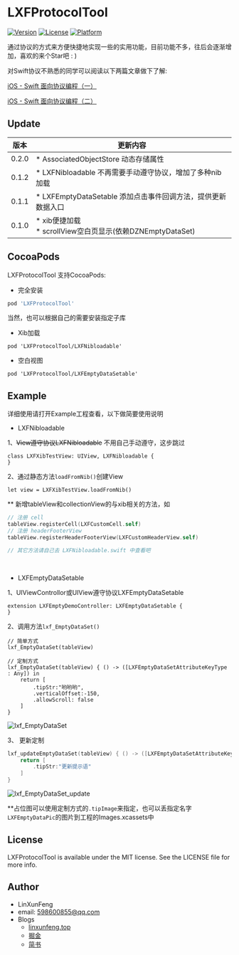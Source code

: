 # LXFProtocolTool
[![Version](https://img.shields.io/cocoapods/v/LXFProtocolTool.svg?style=flat)](http://cocoapods.org/pods/LXFProtocolTool)
[![License](https://img.shields.io/cocoapods/l/LXFProtocolTool.svg?style=flat)](http://cocoapods.org/pods/LXFProtocolTool)
[![Platform](https://img.shields.io/cocoapods/p/LXFProtocolTool.svg?style=flat)](http://cocoapods.org/pods/LXFProtocolTool)

通过协议的方式来方便快捷地实现一些的实用功能，目前功能不多，往后会逐渐增加，喜欢的来个Star吧 : )

对Swift协议不熟悉的同学可以阅读以下两篇文章做下了解:

[iOS - Swift 面向协议编程（一）](https://juejin.im/post/59ee05346fb9a0452845a7e8)

[iOS - Swift 面向协议编程（二）](https://juejin.im/post/59ee05846fb9a0451329dd52)

## Update

版本 | 更新内容
-|-
0.2.0 | *  AssociatedObjectStore 动态存储属性 
0.1.2| *  LXFNibloadable 不再需要手动遵守协议，增加了多种nib加载 
0.1.1| * LXFEmptyDataSetable 添加点击事件回调方法，提供更新数据入口 
0.1.0| * xib便捷加载<br> * scrollView空白页显示(依赖DZNEmptyDataSet) 

## CocoaPods

LXFProtocolTool 支持CocoaPods:

- 完全安装
```ruby
pod 'LXFProtocolTool'
```

当然，也可以根据自己的需要安装指定子库

- Xib加载
```
pod 'LXFProtocolTool/LXFNibloadable'
```

- 空白视图
```
pod 'LXFProtocolTool/LXFEmptyDataSetable'
```

## Example

详细使用请打开Example工程查看，以下做简要使用说明

- LXFNibloadable

1、~~View遵守协议LXFNibloadable~~  不用自己手动遵守，这步跳过
```
class LXFXibTestView: UIView, LXFNibloadable {
}
```
2、通过静态方法`loadFromNib()`创建View
```
let view = LXFXibTestView.loadFromNib()
```



** 新增tableView和collectionView的与xib相关的方法，如

```swift
// 注册 cell
tableView.registerCell(LXFCustomCell.self)
// 注册 headerFooterView
tableView.registerHeaderFooterView(LXFCustomHeaderView.self)

// 其它方法请自己去 LXFNibloadable.swift 中查看吧
```



<br>

- LXFEmptyDataSetable

1、UIViewControllor或UIView遵守协议LXFEmptyDataSetable
```
extension LXFEmptyDemoController: LXFEmptyDataSetable {
}
```

2、调用方法`lxf_EmptyDataSet()`
```
// 简单方式
lxf_EmptyDataSet(tableView)

// 定制方式
lxf_EmptyDataSet(tableView) { () -> ([LXFEmptyDataSetAttributeKeyType : Any]) in
    return [
        .tipStr:"哟哟哟",
        .verticalOffset:-150,
        .allowScroll: false
    ]
}
```
![lxf_EmptyDataSet](https://github.com/LinXunFeng/LXFProtocolTool/raw/master/Screenshots/lxf_EmptyDataSet.png)



3、 更新定制

```swift
lxf_updateEmptyDataSet(tableView) { () -> ([LXFEmptyDataSetAttributeKeyType : Any]) in
    return [
        .tipStr:"更新提示语"
    ]
}
```

![lxf_EmptyDataSet_update](https://github.com/LinXunFeng/LXFProtocolTool/raw/master/Screenshots/lxf_EmptyDataSet.gif)



**占位图可以使用定制方式的`.tipImage`来指定，也可以丢指定名字`LXFEmptyDataPic`的图片到工程的Images.xcassets中 




## License

LXFProtocolTool is available under the MIT license. See the LICENSE file for more info.

## Author
- LinXunFeng
- email: [598600855@qq.com](mailto:598600855@qq.com)
- Blogs
    - [linxunfeng.top](http://linxunfeng.top/)
    - [掘金](https://juejin.im/user/58f8065e61ff4b006646c72d/posts)
    - [简书](https://www.jianshu.com/u/31e85e7a22a2)
